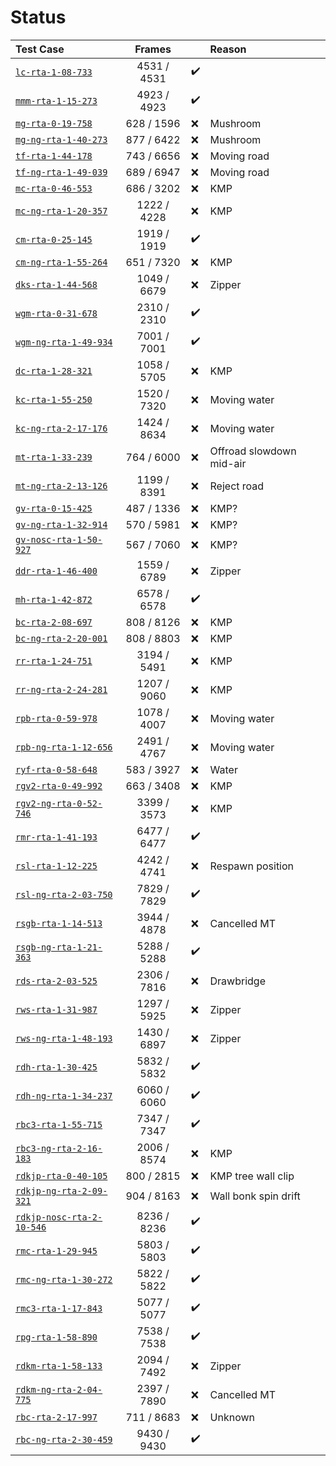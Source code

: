 # Status

Test Case                                                 | Frames      |     | Reason
:-------------------------------------------------------- | :---------: | --- | :---------------------------
[`lc-rta-1-08-733`](https://youtu.be/HPcvNS8QFVI)         | 4531 / 4531 | ✔️ |
[`mmm-rta-1-15-273`](https://youtu.be/ozaXzEXFeHM)        | 4923 / 4923 | ✔️ |
[`mg-rta-0-19-758`](https://youtu.be/ui01yrKCwa0)         | 628 / 1596  | ❌ | Mushroom
[`mg-ng-rta-1-40-273`](https://youtu.be/8-0Xetey5xY)      | 877 / 6422  | ❌ | Mushroom
[`tf-rta-1-44-178`](https://youtu.be/2XWFuncJAGk)         | 743 / 6656  | ❌ | Moving road
[`tf-ng-rta-1-49-039`](https://youtu.be/mqQa_1Cq1bw)      | 689 / 6947  | ❌ | Moving road
[`mc-rta-0-46-553`](https://youtu.be/1F2xfHYrkXM)         | 686 / 3202  | ❌ | KMP
[`mc-ng-rta-1-20-357`](https://youtu.be/kG8PvG8K1ZA)      | 1222 / 4228 | ❌ | KMP
[`cm-rta-0-25-145`](https://youtu.be/F_RUQVghmuA)         | 1919 / 1919 | ✔️ |
[`cm-ng-rta-1-55-264`](https://youtu.be/XxKG3IYWduE)      | 651 / 7320  | ❌ | KMP
[`dks-rta-1-44-568`](https://youtu.be/b9hacHlifcw)        | 1049 / 6679 | ❌ | Zipper
[`wgm-rta-0-31-678`](https://youtu.be/VVFXP639DRY)        | 2310 / 2310 | ✔️ |
[`wgm-ng-rta-1-49-934`](https://youtu.be/NbhzA2rtZ2A)     | 7001 / 7001 | ✔️ |
[`dc-rta-1-28-321`](https://youtu.be/Rs5AK3iHVno)         | 1058 / 5705 | ❌ | KMP
[`kc-rta-1-55-250`](https://youtu.be/Elb5K7woV20)         | 1520 / 7320 | ❌ | Moving water
[`kc-ng-rta-2-17-176`](https://youtu.be/UgSQj6RpDYM)      | 1424 / 8634 | ❌ | Moving water
[`mt-rta-1-33-239`](https://youtu.be/FX89203m2iE)         | 764 / 6000  | ❌ | Offroad slowdown mid-air
[`mt-ng-rta-2-13-126`](https://youtu.be/igcHE0-OV0g)      | 1199 / 8391 | ❌ | Reject road
[`gv-rta-0-15-425`](https://youtu.be/bB0oUzdCHTA)         | 487 / 1336  | ❌ | KMP?
[`gv-ng-rta-1-32-914`](https://youtu.be/J55Fo2ZMz9M)      | 570 / 5981  | ❌ | KMP?
[`gv-nosc-rta-1-50-927`](https://youtu.be/R7oK3U7iZrk)    | 567 / 7060  | ❌ | KMP?
[`ddr-rta-1-46-400`](https://youtu.be/nVcVbd4n3yM)        | 1559 / 6789 | ❌ | Zipper
[`mh-rta-1-42-872`](https://youtu.be/CellUlOYgnc)         | 6578 / 6578 | ✔️ |
[`bc-rta-2-08-697`](https://youtu.be/1DEReKemoeI)         | 808 / 8126  | ❌ | KMP
[`bc-ng-rta-2-20-001`](https://youtu.be/028nClzy7B4)      | 808 / 8803  | ❌ | KMP
[`rr-rta-1-24-751`](https://youtu.be/dgNMHyFda14)         | 3194 / 5491 | ❌ | KMP
[`rr-ng-rta-2-24-281`](https://youtu.be/O-BtWWsq82o)      | 1207 / 9060 | ❌ | KMP
[`rpb-rta-0-59-978`](https://youtu.be/Z-lVl-7B-So)        | 1078 / 4007 | ❌ | Moving water
[`rpb-ng-rta-1-12-656`](https://youtu.be/LujU0kJx-hU)     | 2491 / 4767 | ❌ | Moving water
[`ryf-rta-0-58-648`](https://youtu.be/3IKzbmawUbk)        | 583 / 3927  | ❌ | Water
[`rgv2-rta-0-49-992`](https://youtu.be/T7OVqaNUbzI)       | 663 / 3408  | ❌ | KMP
[`rgv2-ng-rta-0-52-746`](https://youtu.be/jWRsMWo-55g)    | 3399 / 3573 | ❌ | KMP
[`rmr-rta-1-41-193`](https://youtu.be/y7t4_xXuD2A)        | 6477 / 6477 | ✔️ |
[`rsl-rta-1-12-225`](https://youtu.be/3p8yV_jjQ4o)        | 4242 / 4741 | ❌ | Respawn position
[`rsl-ng-rta-2-03-750`](https://youtu.be/ahNGAaUzm6s)     | 7829 / 7829 | ✔️ |
[`rsgb-rta-1-14-513`](https://youtu.be/lgfw-zswqIM)       | 3944 / 4878 | ❌ | Cancelled MT
[`rsgb-ng-rta-1-21-363`](https://youtu.be/SjXUPXT8n8g)    | 5288 / 5288 | ✔️ |
[`rds-rta-2-03-525`](https://youtu.be/a9Mnd2W7JXI)        | 2306 / 7816 | ❌ | Drawbridge
[`rws-rta-1-31-987`](https://youtu.be/2rDSx5pgQ9A)        | 1297 / 5925 | ❌ | Zipper
[`rws-ng-rta-1-48-193`](https://youtu.be/4PU4zpCU_q4)     | 1430 / 6897 | ❌ | Zipper
[`rdh-rta-1-30-425`](https://youtu.be/v5Qj0DnqVo0)        | 5832 / 5832 | ✔️ |
[`rdh-ng-rta-1-34-237`](https://youtu.be/4Lp-ehOOiGo)     | 6060 / 6060 | ✔️ |
[`rbc3-rta-1-55-715`](https://youtu.be/vSbSADDEzEs)       | 7347 / 7347 | ✔️ |
[`rbc3-ng-rta-2-16-183`](https://youtu.be/xZwlaonIBws)    | 2006 / 8574 | ❌ | KMP
[`rdkjp-rta-0-40-105`](https://youtu.be/bkinW1UZK6M)      | 800 / 2815  | ❌ | KMP tree wall clip
[`rdkjp-ng-rta-2-09-321`](https://youtu.be/WRXMrAUnOLo)   | 904 / 8163  | ❌ | Wall bonk spin drift
[`rdkjp-nosc-rta-2-10-546`](https://youtu.be/ovFBMmhFioA) | 8236 / 8236 | ✔️ |
[`rmc-rta-1-29-945`](https://youtu.be/QwWEFaiOquI)        | 5803 / 5803 | ✔️ |
[`rmc-ng-rta-1-30-272`](https://youtu.be/HSatgyRolcI)     | 5822 / 5822 | ✔️ |
[`rmc3-rta-1-17-843`](https://youtu.be/6H6UnSDPPdI)       | 5077 / 5077 | ✔️ |
[`rpg-rta-1-58-890`](https://youtu.be/vu0vpmTmcbg)        | 7538 / 7538 | ✔️ |
[`rdkm-rta-1-58-133`](https://youtu.be/s3uqTaxr_4A)       | 2094 / 7492 | ❌ | Zipper
[`rdkm-ng-rta-2-04-775`](https://youtu.be/jk5NIcHWQ-Y)    | 2397 / 7890 | ❌ | Cancelled MT
[`rbc-rta-2-17-997`](https://youtu.be/6Wri7nBtZMk)        | 711 / 8683  | ❌ | Unknown
[`rbc-ng-rta-2-30-459`](https://youtu.be/twZes-RI6Sc)     | 9430 / 9430 | ✔️ |
